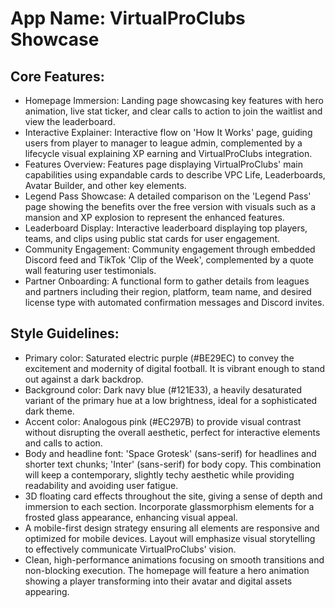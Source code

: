 # **App Name**: VirtualProClubs Showcase

## Core Features:

- Homepage Immersion: Landing page showcasing key features with hero animation, live stat ticker, and clear calls to action to join the waitlist and view the leaderboard.
- Interactive Explainer: Interactive flow on 'How It Works' page, guiding users from player to manager to league admin, complemented by a lifecycle visual explaining XP earning and VirtualProClubs integration.
- Features Overview: Features page displaying VirtualProClubs' main capabilities using expandable cards to describe VPC Life, Leaderboards, Avatar Builder, and other key elements.
- Legend Pass Showcase: A detailed comparison on the 'Legend Pass' page showing the benefits over the free version with visuals such as a mansion and XP explosion to represent the enhanced features.
- Leaderboard Display: Interactive leaderboard displaying top players, teams, and clips using public stat cards for user engagement.
- Community Engagement: Community engagement through embedded Discord feed and TikTok 'Clip of the Week', complemented by a quote wall featuring user testimonials.
- Partner Onboarding: A functional form to gather details from leagues and partners including their region, platform, team name, and desired license type with automated confirmation messages and Discord invites.

## Style Guidelines:

- Primary color: Saturated electric purple (#BE29EC) to convey the excitement and modernity of digital football. It is vibrant enough to stand out against a dark backdrop.
- Background color: Dark navy blue (#121E33), a heavily desaturated variant of the primary hue at a low brightness, ideal for a sophisticated dark theme.
- Accent color: Analogous pink (#EC297B) to provide visual contrast without disrupting the overall aesthetic, perfect for interactive elements and calls to action.
- Body and headline font: 'Space Grotesk' (sans-serif) for headlines and shorter text chunks; 'Inter' (sans-serif) for body copy. This combination will keep a contemporary, slightly techy aesthetic while providing readability and avoiding user fatigue.
- 3D floating card effects throughout the site, giving a sense of depth and immersion to each section. Incorporate glassmorphism elements for a frosted glass appearance, enhancing visual appeal.
- A mobile-first design strategy ensuring all elements are responsive and optimized for mobile devices. Layout will emphasize visual storytelling to effectively communicate VirtualProClubs' vision.
- Clean, high-performance animations focusing on smooth transitions and non-blocking execution. The homepage will feature a hero animation showing a player transforming into their avatar and digital assets appearing.